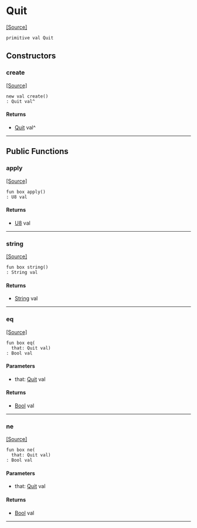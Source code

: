 # Quit
<span class="source-link">[[Source]](src/mqtt-primitives/commands.md#L-0-31)</span>
```pony
primitive val Quit
```

## Constructors

### create
<span class="source-link">[[Source]](src/mqtt-primitives/commands.md#L-0-31)</span>


```pony
new val create()
: Quit val^
```

#### Returns

* [Quit](mqtt-primitives-Quit.md) val^

---

## Public Functions

### apply
<span class="source-link">[[Source]](src/mqtt-primitives/commands.md#L-0-31)</span>


```pony
fun box apply()
: U8 val
```

#### Returns

* [U8](builtin-U8.md) val

---

### string
<span class="source-link">[[Source]](src/mqtt-primitives/commands.md#L-0-31)</span>


```pony
fun box string()
: String val
```

#### Returns

* [String](builtin-String.md) val

---

### eq
<span class="source-link">[[Source]](src/mqtt-primitives/commands.md#L-0-31)</span>


```pony
fun box eq(
  that: Quit val)
: Bool val
```
#### Parameters

*   that: [Quit](mqtt-primitives-Quit.md) val

#### Returns

* [Bool](builtin-Bool.md) val

---

### ne
<span class="source-link">[[Source]](src/mqtt-primitives/commands.md#L-0-31)</span>


```pony
fun box ne(
  that: Quit val)
: Bool val
```
#### Parameters

*   that: [Quit](mqtt-primitives-Quit.md) val

#### Returns

* [Bool](builtin-Bool.md) val

---

